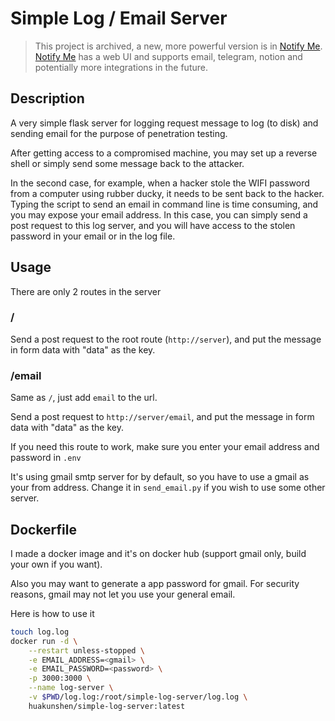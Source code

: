 # Simple Log / Email Server

> This project is archived, a new, more powerful version is in [Notify Me](https://github.com/HuakunShen/Notify-Me/).
> [Notify Me](https://github.com/HuakunShen/Notify-Me/) has a web UI and supports email, telegram, notion and potentially more integrations in the future.

## Description

A very simple flask server for logging request message to log (to disk) and sending email for the purpose of penetration testing.

After getting access to a compromised machine, you may set up a reverse shell or simply send some message back to the attacker.

In the second case, for example, when a hacker stole the WIFI password from a computer using rubber ducky, it needs to be sent back to the hacker. Typing the script to send an email in command line is time consuming, and you may expose your email address. In this case, you can simply send a post request to this log server, and you will have access to the stolen password in your email or in the log file.

## Usage

There are only 2 routes in the server

### /

Send a post request to the root route (`http://server`), and put the message in form data with "data" as the key.

### /email

Same as `/`, just add `email` to the url.

Send a post request to `http://server/email`, and put the message in form data with "data" as the key.

If you need this route to work, make sure you enter your email address and password in `.env`

It's using gmail smtp server for by default, so you have to use a gmail as your from address. Change it in `send_email.py` if you wish to use some other server.

## Dockerfile

I made a docker image and it's on docker hub (support gmail only, build your own if you want).

Also you may want to generate a app password for gmail. For security reasons, gmail may not let you use your general email.

Here is how to use it

```bash
touch log.log
docker run -d \
    --restart unless-stopped \
    -e EMAIL_ADDRESS=<gmail> \
    -e EMAIL_PASSWORD=<password> \
    -p 3000:3000 \
    --name log-server \
    -v $PWD/log.log:/root/simple-log-server/log.log \
    huakunshen/simple-log-server:latest
```
